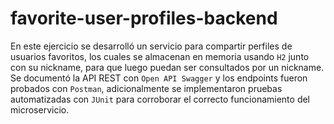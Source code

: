 # favorite-user-profiles-backend
En este ejercicio se desarrolló un servicio para compartir perfiles de usuarios favoritos, los cuales se almacenan en memoria usando `H2` junto con su nickname, para que luego puedan ser consultados por un nickname. Se documentó la API REST con `Open API Swagger` y los endpoints fueron probados con `Postman`,  adicionalmente se implementaron pruebas automatizadas con `JUnit` para corroborar el correcto funcionamiento del microservicio.
